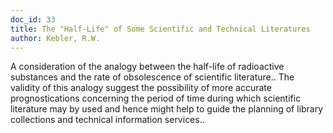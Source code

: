 ```yaml
---
doc_id: 33
title: The "Half-Life" of Some Scientific and Technical Literatures
author: Kebler, R.W.
---
```


A consideration of the analogy between the half-life of radioactive 
substances and the rate of obsolescence of scientific literature.. The validity 
of this analogy suggest the possibility of more accurate prognostications
concerning the period of time during which scientific literature may by used 
and hence might help to guide the planning of library collections and 
technical information services..